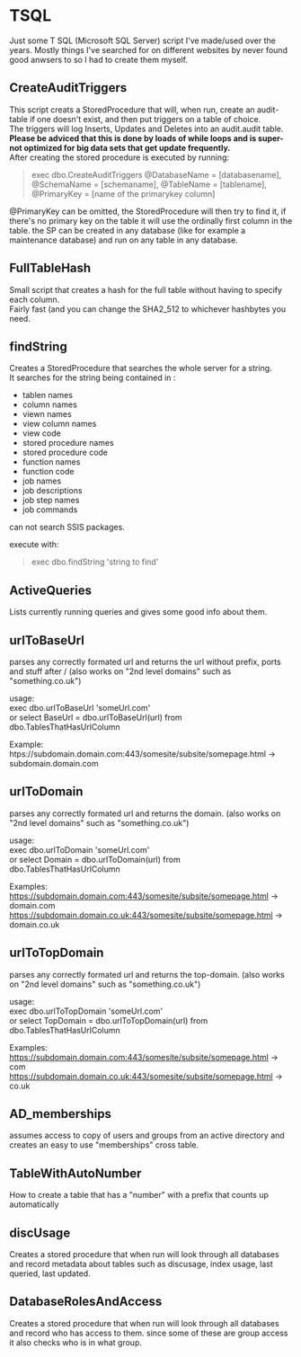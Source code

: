 # TSQL

Just some T SQL (Microsoft SQL Server) script I've made/used over the years.
Mostly things I've searched for on different websites by never found good anwsers to so I had to create them myself.

## CreateAuditTriggers
This script creats a StoredProcedure that will, when run, create an audit-table if one doesn't exist, and then put triggers on a table of choice.  
The triggers will log Inserts, Updates and Deletes into an audit.audit table.  
**Please be adviced that this is done by loads of while loops and is super-not optimized for big data sets that get update frequently.**  
After creating the stored procedure is executed by running:   
  

> exec dbo.CreateAuditTriggers
>     @DatabaseName = [databasename], 
>     @SchemaName = [schemaname], 
>     @TableName = [tablename], 
>     @PrimaryKey = [name of the primarykey column]  
  
@PrimaryKey can be omitted, the StoredProcedure will then try to find it, if there's no primary key on the table it will use the ordinally first column in the table.
the SP can be created in any database (like for example a maintenance database) and run on any table in any database.
  
## FullTableHash
Small script that creates a hash for the full table without having to specify each column.  
Fairly fast (and you can change the SHA2_512 to whichever hashbytes you need.  

## findString
Creates a StoredProcedure that searches the whole server for a string.  
It searches for the string being contained in :
* tablen names
* column names
* viewn names
* view column names
* view code
* stored procedure names
* stored procedure code
* function names
* function code
* job names
* job descriptions
* job step names
* job commands
  
can not search SSIS packages.

execute with:  
> exec dbo.findString 'string to find'

## ActiveQueries
Lists currently running queries and gives some good info about them.

## urlToBaseUrl
parses any correctly formated url and returns the url without prefix, ports and stuff after / (also works on "2nd level domains" such as "something.co.uk")

usage:  
exec dbo.urlToBaseUrl 'someUrl.com'  
or
select 
  BaseUrl = dbo.urlToBaseUrl(url) 
from dbo.TablesThatHasUrlColumn

Example:  
htps://subdomain.domain.com:443/somesite/subsite/somepage.html -> subdomain.domain.com

## urlToDomain
parses any correctly formated url and returns the domain. (also works on "2nd level domains" such as "something.co.uk")  
  
usage:  
exec dbo.urlToDomain 'someUrl.com'  
or
select 
  Domain = dbo.urlToDomain(url) 
from dbo.TablesThatHasUrlColumn
  
Examples:  
https://subdomain.domain.com:443/somesite/subsite/somepage.html -> domain.com  
https://subdomain.domain.co.uk:443/somesite/subsite/somepage.html -> domain.co.uk  

## urlToTopDomain
parses any correctly formated url and returns the top-domain. (also works on "2nd level domains" such as "something.co.uk")  
  
usage:  
exec dbo.urlToTopDomain 'someUrl.com'  
or
select 
  TopDomain = dbo.urlToTopDomain(url) 
from dbo.TablesThatHasUrlColumn

Examples:  
https://subdomain.domain.com:443/somesite/subsite/somepage.html -> com  
https://subdomain.domain.co.uk:443/somesite/subsite/somepage.html -> co.uk

## AD_memberships
assumes access to copy of users and groups from an active directory and creates an easy to use "memberships" cross table.

## TableWithAutoNumber
How to create a table that has a "number" with a prefix that counts up automatically

## discUsage
Creates a stored procedure that when run will look through all databases and record metadata about tables such as discusage, index usage, last queried, last updated.

## DatabaseRolesAndAccess
Creates a stored procedure that when run will look through all databases and record who has access to them. since some of these are group access it also checks who is in what group.
